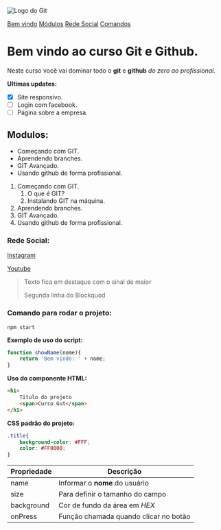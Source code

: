 ![Logo do Git](https://pythonforundergradengineers.com/posts/git/images/git_and_github_logo.png)

[Bem vindo](#bem-vindo-ao-curso-Git-e-Github)
[Módulos](#Modulos)
[Rede Social](#rede-social)
[Comandos](#comando-para-rodar-o-projeto)

# Bem vindo ao curso Git e Github.
Neste curso você vai dominar todo o **git** e **github** _do zero ao profissional._

**Ultimas updates:**
- [X] Site responsivo.
- [ ] Login com facebook.
- [ ] Página sobre a empresa.

## Modulos:
* Começando com GIT.
* Aprendendo branches.
* GIT Avançado.
* Usando github de forma profissional.

1. Começando com GIT.
    1. O que é GIT?
    2. Instalando GIT na máquina.
2. Aprendendo branches.
3. GIT Avançado.
4. Usando github de forma profissional.

### Rede Social:
[Instagram](https://instagram.com/sujeitoprogramador)

[Youtube](https://youtube.com/c/sujeitoprogramador)

> Texto fica em destaque com o sinal de maior
>
> Segunda linha do Blockquod

### Comando para rodar o projeto:
```
npm start
```

**Exemplo de uso do script:**
```js
function showName(nome){
    return 'Bem vindo: ' + nome;
}
```

**Uso do componente HTML:**
```html
<h1>
    Titulo do projeto
    <span>Curso Gut</span>    
</h1>
```

**CSS padrão do projeto:**
```css
.title{
    background-color: #FFF;
    color: #FF0000;
}
```

Propriedade | Descrição
----------- | ---------
name | Informar o **nome** do usuário
size | Para definir o tamanho do campo
background | Cor de fundo da área em _HEX_
onPress | Função chamada quando clicar no botão